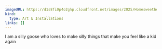 ```yaml
---
imageURL: https://d1s8fi0p4o2ghp.cloudfront.net/images/2025/Homesweethome.jpeg
kind:
  type: Art & Installations
links: []
---
```

I am a silly goose who loves to make silly things that make you feel like a kid again